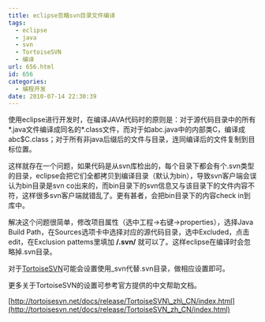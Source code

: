 ```yaml
---
title: eclipse忽略svn目录文件编译
tags:
  - eclipse
  - java
  - svn
  - TortoiseSVN
  - 编译
url: 656.html
id: 656
categories:
  - 编程开发
date: 2010-07-14 22:30:39
---
```


使用eclipse进行开发时，在编译JAVA代码时的原则是：对于源代码目录中的所有*.java文件编译成同名的*.class文件，而对于如abc.java中的内部类C，编译成abc$C.class；对于所有非java后缀后的文件与目录，连同编译后的文件复制到目标位置。  

这样就存在一个问题，如果代码是从svn库检出的，每个目录下都会有个.svn类型的目录，eclipse会把它们全都拷贝到编译目录（默认为bin），导致svn客户端会误认为bin目录是svn co出来的，而bin目录下的svn信息又与该目录下的文件内容不符，这样很多svn客户端就错乱了。更有甚者，会把bin目录下的内容check in到库中。  

解决这个问题很简单，修改项目属性（选中工程->右键->properties），选择Java Build Path，在Sources选项卡中选择对应的源代码目录，选中Excluded，点击edit，在Exclusion pattems里填加 **/.svn/** 就可以了。这样eclipse在编译时会忽略掉.svn目录。  

对于[TortoiseSVN](http://tortoisesvn.net/)可能会设置使用_svn代替.svn目录，做相应设置即可。  

更多关于TortoiseSVN的设置可参考官方提供的中文帮助文档。  

[http://tortoisesvn.net/docs/release/TortoiseSVN\_zh\_CN/index.html](http://tortoisesvn.net/docs/release/TortoiseSVN_zh_CN/index.html)